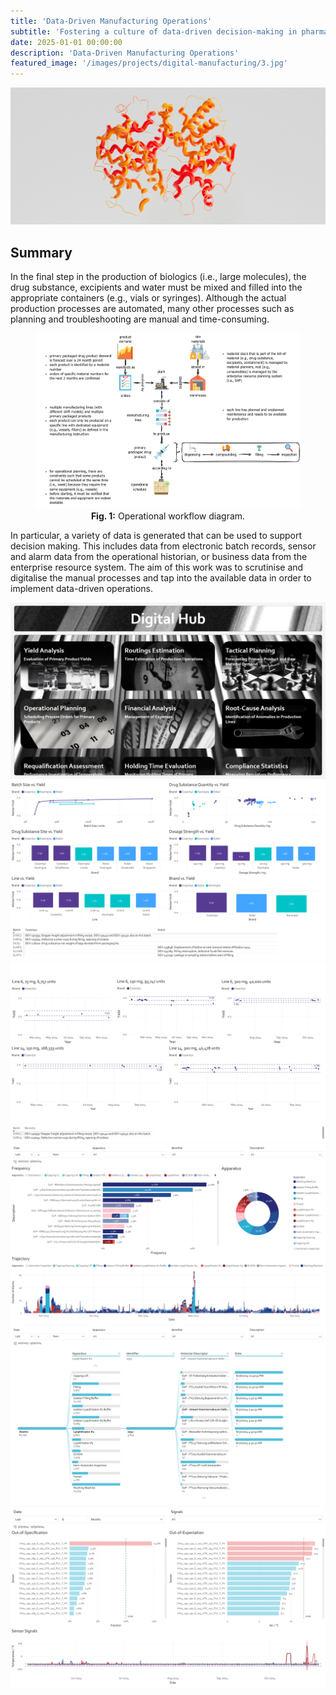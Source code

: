 ```yaml
---
title: 'Data-Driven Manufacturing Operations'
subtitle: 'Fostering a culture of data-driven decision-making in pharmaceutical manufacturing.'
date: 2025-01-01 00:00:00
description: 'Data-Driven Manufacturing Operations'
featured_image: '/images/projects/digital-manufacturing/3.jpg'
---
```


![](/images/projects/digital-manufacturing/3.jpg)

## Summary


In the final step in the production of biologics (i.e., large molecules), the drug substance, excipients and water must be mixed and filled into the appropriate containers (e.g., vials or syringes). Although the actual production processes are automated, many other processes such as planning and troubleshooting are manual and time-consuming.

<center>
<figure>
<img src="/images/projects/digital-manufacturing/schema.png" width="800">
<figcaption><b>Fig. 1:</b> Operational workflow diagram.</figcaption>
</figure>
</center>

In particular, a variety of data is generated that can be used to support decision making. This includes data from electronic batch records, sensor and alarm data from the operational historian, or business data from the enterprise resource system. The aim of this work was to scrutinise and digitalise the manual processes and tap into the available data in order to implement data-driven operations.

<div class="gallery" data-columns="3">
    <img src="/images/projects/digital-manufacturing/digital_hub.png">
	<img src="/images/projects/digital-manufacturing/yields.pdf">
    <img src="/images/projects/digital-manufacturing/yields_1.pdf">
    <img src="/images/projects/digital-manufacturing/root_cause_analysis_1.pdf">
    <img src="/images/projects/digital-manufacturing/root_cause_analysis_2.pdf">
    <img src="/images/projects/digital-manufacturing/requalification_assessment_1.pdf">
</div>